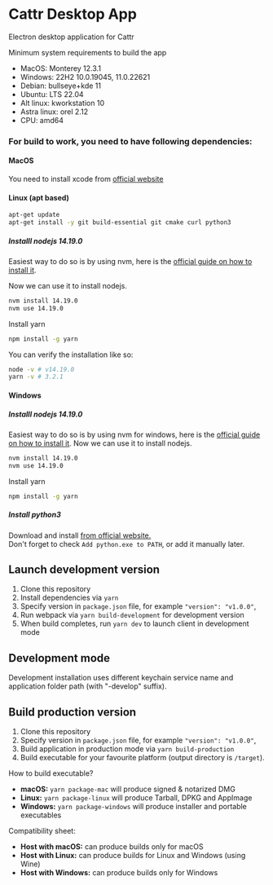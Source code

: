 Cattr Desktop App  
==========
Electron desktop application for Cattr  

Minimum system requirements to build the app
- MacOS: Monterey 12.3.1  
- Windows: 22H2 10.0.19045, 11.0.22621
- Debian: bullseye+kde 11
- Ubuntu: LTS 22.04
- Alt linux: kworkstation 10
- Astra linux: orel 2.12
- CPU: amd64

### For build to work, you need to have following dependencies:
#### MacOS
You need to install xcode from [official website](https://developer.apple.com/xcode/)

#### Linux (apt based)
```bash
apt-get update
apt-get install -y git build-essential git cmake curl python3
```
##### Installl nodejs 14.19.0  
Easiest way to do so is by using nvm, here is the [official guide on how to install it](https://github.com/nvm-sh/nvm?tab=readme-ov-file#install--update-script).  

Now we can use it to install nodejs.  
```bash
nvm install 14.19.0
nvm use 14.19.0
```
Install yarn
```bash
npm install -g yarn
```

You can verify the installation like so:
```bash
node -v # v14.19.0
yarn -v # 3.2.1
```

#### Windows
##### Installl nodejs 14.19.0
Easiest way to do so is by using nvm for windows, here is the [official guide on how to install it](https://github.com/coreybutler/nvm-windows?tab=readme-ov-file#install-nvm-windows). 
Now we can use it to install nodejs.  
```bash
nvm install 14.19.0
nvm use 14.19.0
```
Install yarn
```bash
npm install -g yarn
```
##### Install python3
Download and install [from official website.](https://www.python.org/downloads/)  
Don't forget to check `Add python.exe to PATH`, or add it manually later.

## Launch development version
1. Clone this repository
2. Install dependencies via `yarn`
3. Specify version in `package.json` file, for example `"version": "v1.0.0"`,
4. Run webpack via `yarn build-development` for development version
5. When build completes, run `yarn dev` to launch client in development mode

## Development mode
Development installation uses different keychain service name and application folder path (with "-develop" suffix).

## Build production version
1. Clone this repository
2. Specify version in `package.json` file, for example `"version": "v1.0.0"`,
3. Build application in production mode via `yarn build-production`
4. Build executable for your favourite platform (output directory is `/target`).


How to build executable?
  - **macOS:** `yarn package-mac` will produce signed & notarized DMG
  - **Linux:** `yarn package-linux` will produce Tarball, DPKG and AppImage
  - **Windows:** `yarn package-windows` will produce installer and portable executables

Compatibility sheet:
  - **Host with macOS:** can produce builds only for macOS
  - **Host with Linux:** can produce builds for Linux and Windows (using Wine)
  - **Host with Windows:** can produce builds only for Windows
